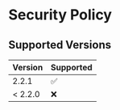 # Security Policy

## Supported Versions


| Version | Supported          |
| ------- | ------------------ |
| 2.2.1   | :white_check_mark: |
| < 2.2.0   | :x:                |
